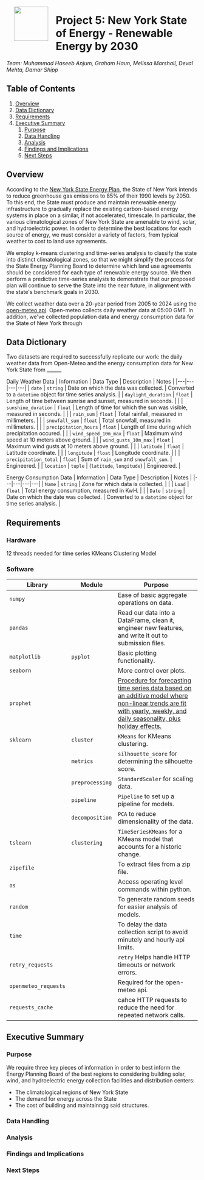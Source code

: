 <img src="http://imgur.com/1ZcRyrc.png" style="float: left; margin: 20px; height: 90px">

# Project 5: New York State of Energy - Renewable Energy by 2030

*Team: Muhammad Haseeb Anjum, Graham Haun, Melissa Marshall, Deval Mehta, Damar Shipp*

## Table of Contents
1) [Overview](#Overview) 
2) [Data Dictionary](<#Data Dictionary>)
3) [Requirements](#Requirements)
4) [Executive Summary](<#Executive Summary>)
    1) [Purpose](<#Purpose>)
    2) [Data Handling](<#Data Handling>)
    3) [Analysis](#Analysis)
    4) [Findings and Implications](<#Findings and Implications>)
    5) [Next Steps](#Next-Steps)

## Overview
According to the [New York State Energy Plan](https://energyplan.ny.gov/), the State of New York intends to reduce greenhouse gas emissions to 85% of their 1990 levels by 2050. To this end, the State must produce and maintain renewable energy infrastructure to gradually replace the existing carbon-based energy systems in place on a similar, if not accelerated, timescale. In particular, the various climatological zones of New York State are amenable to wind, solar, and hydroelectric power. In order to determine the best locations for each source of energy, we must consider a variety of factors, from typical weather to cost to land use agreements.

We employ k-means clustering and time-series analysis to classify the state into distinct climatological zones, so that we might simplify the process for the State Energy Planning Board to determine which land use agreements should be considered for each type of renewable energy source. We then perform a predictive time-series analysis to demonstrate that our proposed plan will continue to serve the State into the near future, in alignment with the state's benchmark goals in 2030.

We collect weather data over a 20-year period from 2005 to 2024 using the [open-meteo api](https://open-meteo.com/). Open-meteo collects daily weather data at 05:00 GMT. In addition, we've collected population data and energy consumption data for the State of New York through 

## Data Dictionary
Two datasets are required to successfully replicate our work: the daily weather data from Open-Meteo and the energy consumption data for New York State from ______

Daily Weather Data
| Information | Data Type | Description | Notes |
|---|---|---|---|
| `date` | `string` | Date on which the data was collected. | Converted to a `datetime` object for time series analysis. |
| `daylight_duration` | `float` | Length of time between sunrise and sunset, measured in seconds. |  |
| `sunshine_duration` | `float` | Length of time for which the sun was visible, measured in seconds. |  |
| `rain_sum` | `float` | Total rainfall, measured in millimeters. |  |
| `snowfall_sum` | `float` | Total snowfall, measured in millimeters. |  |
| `precipitation_hours` | `float` | Length of time during which precipitation occured. |  |
| `wind_speed_10m_max` | `float` | Maximum wind speed at 10 meters above ground. |  |
| `wind_gusts_10m_max` | `float` | Maximum wind gusts at 10 meters above ground. |  |
| `latitude` | `float` | Latitude coordinate. |  |
| `longitude` | `float` | Longitude coordinate. |  |
| `precipitation_total` | `float` | Sum of `rain_sum` and `snowfall_sum`. | Engineered. |
| `location` | `tuple` | (`latitude`, `longitude`) | Engineered. |

Energy Consumption Data
| Information | Data Type | Description | Notes |
|---|---|---|---|
| `Name` | `string` | Zone for which data is collected. |  |
| `Load` | `float` | Total energy consumption, measured in KwH. |  |
| `Date` | `string` | Date on which the date was collected. | Converted to a `datetime` object for time series analysis. |

## Requirements

### Hardware
12 threads needed for time series KMeans Clustering Model
### Software
| Library | Module | Purpose |
| --- | --- | --- |
| `numpy` || Ease of basic aggregate operations on data.|
| `pandas` || Read our data into a DataFrame, clean it, engineer new features, and write it out to submission files.|
| `matplotlib` | `pyplot`| Basic plotting functionality.|
| `seaborn` || More control over plots.|
| `prophet` || [Procedure for forecasting time series data based on an additive model where non-linear trends are fit with yearly, weekly, and daily seasonality, plus holiday effects.](https://facebook.github.io/prophet/)|
| `sklearn` | `cluster`| `KMeans` for KMeans clustering.|
|  | `metrics`| `silhouette_score` for determining the silhouette score.|
|  | `preprocessing`| `StandardScaler` for scaling data.|
|  | `pipeline`| `Pipeline` to set up a pipeline for models.|
|  | `decomposition`| `PCA` to reduce dimensionality of the data.|
| `tslearn` | `clustering`| `TimeSeriesKMeans` for a KMeans model that accounts for a historic change.|
| `zipefile` | | To extract files from a zip file.|
| `os` | | Access operating level commands within python.|
| `random` | | To generate random seeds for easier analysis of models.|
| `time` | | To delay the data collection script to avoid minutely and hourly api limits.|
| `retry_requests` | | `retry` Helps handle HTTP timeouts or network errors.|
| `openmeteo_requests` | | Required for the open-meteo api.|
| `requests_cache` | | cahce HTTP requests to reduce the need for repeated network calls.|
## Executive Summary

### Purpose
We require three key pieces of information in order to best inform the Energy Planning Board of the best regions to considering building solar, wind, and hydroelectric energy collection facilities and distribution centers:

- The climatological regions of New York State
- The demand for energy across the State
- The cost of building and maintainngg said structures.



### Data Handling

### Analysis

### Findings and Implications

### Next Steps